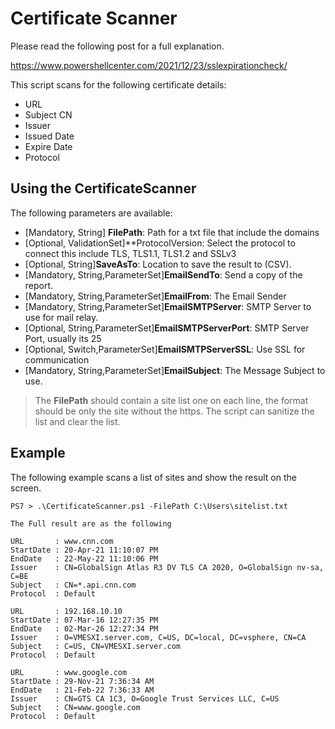 # Certificate Scanner

Please read the following post for a full explanation.

https://www.powershellcenter.com/2021/12/23/sslexpirationcheck/

This script scans for the following certificate details:

- URL
- Subject CN
- Issuer
- Issued Date
- Expire Date
- Protocol

## Using the CertificateScanner

The following parameters are available:

- [Mandatory, String] **FilePath**: Path for a txt file that include the domains
- [Optional, ValidationSet]**ProtocolVersion: Select the protocol to connect this include TLS, TLS1.1, TLS1.2 and SSLv3
- [Optional, String]**SaveAsTo**: Location to save the result to (CSV).
- [Mandatory, String,ParameterSet]**EmailSendTo**: Send a copy of the report.
- [Mandatory, String,ParameterSet]**EmailFrom**: The Email Sender
- [Mandatory, String,ParameterSet]**EmailSMTPServer**: SMTP Server to use for mail relay.
- [Optional, String,ParameterSet]**EmailSMTPServerPort**: SMTP Server Port, usually its 25
- [Optional, Switch,ParameterSet]**EmailSMTPServerSSL**: Use SSL for communication
- [Mandatory, String,ParameterSet]**EmailSubject**: The Message Subject to use.

> The **FilePath** should contain a site list one on each line, the format should be only the site without the https.
The script can sanitize the list and clear the list.

## Example

The following example scans a list of sites and show the result on the screen.

````powershell-console
PS7 > .\CertificateScanner.ps1 -FilePath C:\Users\sitelist.txt

The Full result are as the following

URL       : www.cnn.com
StartDate : 20-Apr-21 11:10:07 PM
EndDate   : 22-May-22 11:10:06 PM
Issuer    : CN=GlobalSign Atlas R3 DV TLS CA 2020, O=GlobalSign nv-sa, C=BE
Subject   : CN=*.api.cnn.com
Protocol  : Default

URL       : 192.168.10.10
StartDate : 07-Mar-16 12:27:35 PM
EndDate   : 02-Mar-26 12:27:34 PM
Issuer    : O=VMESXI.server.com, C=US, DC=local, DC=vsphere, CN=CA
Subject   : C=US, CN=VMESXI.server.com
Protocol  : Default

URL       : www.google.com
StartDate : 29-Nov-21 7:36:34 AM
EndDate   : 21-Feb-22 7:36:33 AM
Issuer    : CN=GTS CA 1C3, O=Google Trust Services LLC, C=US
Subject   : CN=www.google.com
Protocol  : Default
````